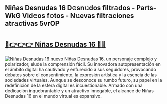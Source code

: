 ## Niñas Desnudas 16 D𝚎sn𝚞dos filtr𝚊dos - Parts-WkG Vid𝚎os f𝚘tos - N𝚞evas filtr𝚊ciones atr𝚊ctivas 5vrOP

# <h2><a href="http://mb1jw1.tromn.icu/?c=Ni%c3%b1as+Desnudas+16">🔗👉👉👉 Niñas Desnudas 16 🔗🔗</a></h2>

[![Niñas Desnudas 16 nuevo](https://i.imgur.com/pEAQMta.gif)](http://mb1jw1.tromn.icu/?c=Ni%c3%b1as+Desnudas+16)
Niñas Desnudas 16, un personaje complejo y polarizador, elude la comprensión fácil. Su innovadora autopresentación en el ámbito digital ha cautivado y enfurecido a sus seguidores, provocando debates sobre el consentimiento, la expresión artística y la esencia de las sociedades virtuales. Aunque se desconoce su rumbo futuro, su papel en la redefinición de la esfera digital es incuestionable. Armado con una dedicación inquebrantable y un atractivo innegable, el alcance de Niñas Desnudas 16 en el mundo virtual es expansivo.
